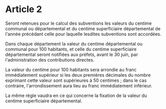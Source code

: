 # Article 2

Seront retenues pour le calcul des subventions les valeurs du centime communal ou départemental et du centime superficiaire départemental de l'année précédant celle pour laquelle lesdites subventions sont accordées.

Dans chaque département la valeur du centime départemental ou communal pour 100 habitants, et celle du centime superficiaire départemental seront notifiées aux préfets, avant le 30 juin, par l'administration des contributions directes.

La valeur du centime pour 100 habitants sera arrondie au franc immédiatement supérieur si les deux premières décimales du nombre exprimant cette valeur sont supérieures à 50 centimes ; dans le cas contraire, l'arrondissement aura lieu au franc immédiatement inférieur.

La même règle vaudra en ce qui concerne la fixation de la valeur du centime superficiaire départemental.

